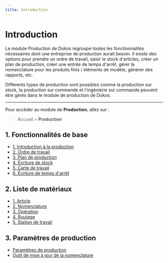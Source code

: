 ```yaml
---
title: Introduction
---
```


# Introduction

Le module Production de Dokos regroupe toutes les fonctionnalités nécessaires dont une entreprise de production aurait besoin. Il existe des options pour prendre un ordre de travail, saisir le stock d'articles, créer un plan de production, créer une entrée de temps d'arrêt, gérer la nomenclature pour les produits finis / éléments de modèle, générer des rapports, etc.

Différents types de production sont possibles comme la production sur stock, la production sur commande et l'ingénierie sur commande peuvent être gérés dans le module de production de Dokos.

--- 

Pour accéder au module de **Production**, allez sur :

> Accueil > **Production**

## 1. Fonctionnalités de base

- [1. Introduction à la production](/dokos/production/demarrer)
- [2. Ordre de travail](/dokos/production/ordre-de-travail)
- [3. Plan de production](/dokos/production/plan-production)
- [4. Écriture de stock](/dokos/stocks/stock-entry)
- [5. Carte de travail](/dokos/production/carte-travail)
- [6. Écriture de temps d'arrêt](/dokos/production/arret-de-production)


## 2. Liste de matériaux

- [1. Article](/dokos/parametrage/articles)
- [2. Nomenclature](/dokos/production/nomenclature)
- [3. Opération](/dokos/production/operation)
- [4. Routage](/dokos/production/routage)
- [5. Station de travail](/dokos/production/station-de-travail)


## 3. Paramètres de production

- [Paramètres de production](/dokos/production/parametres-de-production)
- [Outil de mise à jour de la nomenclature](/dokos/production/nomenclature/#1-comment-utiliser-loutil-de-mise-à-jour-de-la-nomenclature)